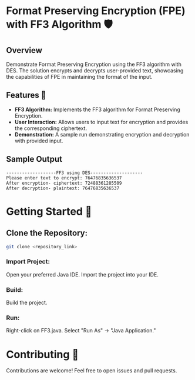 # Format Preserving Encryption (FPE) with FF3 Algorithm 🛡️

## Overview

Demonstrate Format Preserving Encryption using the FF3 algorithm with DES. The solution encrypts and decrypts user-provided text, showcasing the capabilities of FPE in maintaining the format of the input.

## Features 🚀

- **FF3 Algorithm:** Implements the FF3 algorithm for Format Preserving Encryption.
- **User Interaction:** Allows users to input text for encryption and provides the corresponding ciphertext.
- **Demonstration:** A sample run demonstrating encryption and decryption with provided input.

## Sample Output

```plaintext
-------------------FF3 using DES--------------------
Please enter text to encrypt: 76476835636537
After encryption- ciphertext: 72488361285509
After decryption- plaintext: 76476835636537
````

# Getting Started 🏁

## Clone the Repository:

```bash
git clone <repository_link>
```

### Import Project:

Open your preferred Java IDE.
Import the project into your IDE.

### Build:
Build the project.

### Run:
Right-click on FF3.java.
Select "Run As" -> "Java Application."

# Contributing 🤝
Contributions are welcome! Feel free to open issues and pull requests.
